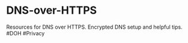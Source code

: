 # DNS-over-HTTPS
Resources for DNS over HTTPS. Encrypted DNS setup and helpful tips. #DOH #Privacy 
